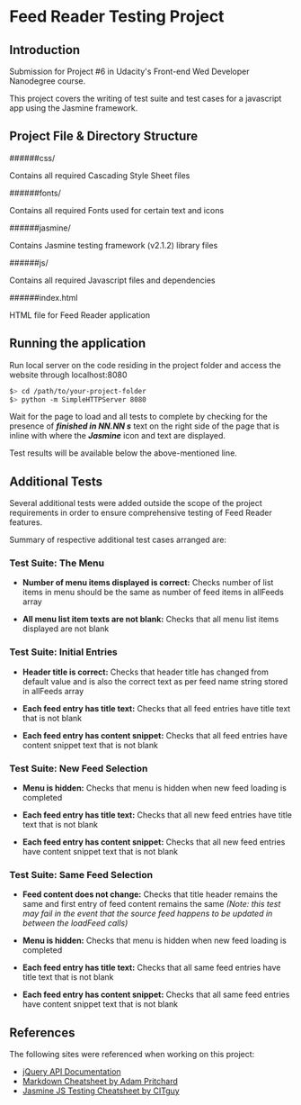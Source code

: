 # Feed Reader Testing Project

## Introduction

Submission for Project #6 in Udacity's Front-end Wed Developer Nanodegree course.

This project covers the writing of test suite and test cases for a javascript app using the Jasmine framework.

## Project File & Directory Structure

######css/

Contains all required Cascading Style Sheet files

######fonts/

Contains all required Fonts used for certain text and icons

######jasmine/

Contains Jasmine testing framework (v2.1.2) library files

######js/

Contains all required Javascript files and dependencies

######index.html

HTML file for Feed Reader application

## Running the application

Run local server on the code residing in the project folder and access the website through localhost:8080

  ```bash
  $> cd /path/to/your-project-folder
  $> python -m SimpleHTTPServer 8080
  ```

Wait for the page to load and all tests to complete by checking for the presence of **_finished in NN.NN s_** text on the right side of the page that is inline with where the **_Jasmine_** icon and text are displayed.

Test results will be available below the above-mentioned line.

## Additional Tests

Several additional tests were added outside the scope of the project requirements in order to ensure comprehensive testing of Feed Reader features. 

Summary of respective additional test cases arranged are:

### Test Suite: The Menu
* __Number of menu items displayed is correct:__ Checks number of list items in menu should be the same as number of feed items in allFeeds array

* __All menu list item texts are not blank:__ Checks that all menu list items displayed are not blank

### Test Suite: Initial Entries
* __Header title is correct:__ Checks that header title has changed from default value and is also the correct text as per feed name string stored in allFeeds array

* __Each feed entry has title text:__ Checks that all feed entries have title text that is not blank

* __Each feed entry has content snippet:__ Checks that all feed entries have content snippet text that is not blank

### Test Suite: New Feed Selection
* __Menu is hidden:__ Checks that menu is hidden when new feed loading is completed

* __Each feed entry has title text:__ Checks that all new feed entries have title text that is not blank

* __Each feed entry has content snippet:__ Checks that all new feed entries have content snippet text that is not blank

### Test Suite: Same Feed Selection
* __Feed content does not change:__ Checks that title header remains the same and first entry of feed content remains the same _(Note: this test may fail in the event that the source feed happens to be updated in between the loadFeed calls)_

* __Menu is hidden:__ Checks that menu is hidden when new feed loading is completed

* __Each feed entry has title text:__ Checks that all same feed entries have title text that is not blank

* __Each feed entry has content snippet:__ Checks that all same feed entries have content snippet text that is not blank

## References

The following sites were referenced when working on this project:

* <a href="https://api.jquery.com">jQuery API Documentation</a>
* <a href="https://github.com/adam-p/markdown-here/wiki/Markdown-Cheatsheet">Markdown Cheatsheet by Adam Pritchard</a>
* <a href="http://www.cheatography.com/citguy/cheat-sheets/jasmine-js-testing/">Jasmine JS Testing Cheatsheet by CITguy</a>
